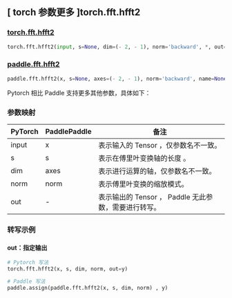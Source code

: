 ## [ torch 参数更多 ]torch.fft.hfft2

### [torch.fft.hfft2](https://pytorch.org/docs/stable/generated/torch.fft.hfft2.html?highlight=torch+fft+hfft2#torch.fft.hfft2)

```python
torch.fft.hfft2(input, s=None, dim=(- 2, - 1), norm='backward', *, out=None)
```

### [paddle.fft.hfft2](https://www.paddlepaddle.org.cn/documentation/docs/zh/api/paddle/fft/hfft2_cn.html)

```python
paddle.fft.hfft2(x, s=None, axes=(- 2, - 1), norm='backward', name=None)
```

Pytorch 相比 Paddle 支持更多其他参数，具体如下：

### 参数映射

| PyTorch                             | PaddlePaddle | 备注                                                                    |
| ----------------------------------- | ------------ | ----------------------------------------------------------------------- |
| input     | x           | 表示输入的 Tensor ，仅参数名不一致。                         |
| s     | s           | 表示在傅里叶变换轴的长度 。                         |
| dim       | axes        | 表示进行运算的轴，仅参数名不一致。                           |
| norm     | norm           | 表示傅里叶变换的缩放模式。                         |
| out           | -      | 表示输出的 Tensor ， Paddle 无此参数，需要进行转写。         |

###  转写示例
#### out：指定输出
```python
# Pytorch 写法
torch.fft.hfft2(x, s, dim, norm, out=y)

# Paddle 写法
paddle.assign(paddle.fft.hfft2(x, s, dim, norm) , y)
```
